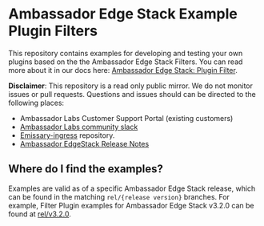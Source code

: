 # Ambassador Edge Stack Example Plugin Filters

This repository contains examples for developing and testing your own plugins based on the the Ambassador Edge Stack Filters. You can read more about it in our docs here: [Ambassador Edge Stack: Plugin Filter](https://www.getambassador.io/docs/edge-stack/latest/topics/using/filters/plugin/#plugin-filter).

**Disclaimer**: This repository is a read only public mirror. We do not monitor issues or pull requests. Questions and issues should can be directed to the following places:

- Ambassador Labs Customer Support Portal (existing customers)
- [Ambassador Labs community slack](https://a8r.io/slack)
- [Emissary-ingress](https://github.com/emissary-ingress/emissary/) repository.
- [Ambassador EdgeStack Release Notes](https://www.getambassador.io/docs/edge-stack/latest/release-notes/)

## Where do I find the examples?

 Examples are valid as of a specific Ambassador Edge Stack release, which can be found in the matching `rel/{release version}` branches. For example, Filter Plugin examples for Ambassador Edge Stack v3.2.0 can be found at [rel/v3.2.0](https://github.com/datawire/edge-stack/tree/rel/v3.2.0).
